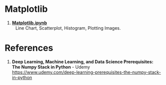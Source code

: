 # Matplotlib

1.  **[Matplotlib.ipynb](https://github.com/nkuhta/Numpy-Stack/blob/master/Matplotlib/Matplotlib.ipynb)**  
&ensp;  Line Chart, Scatterplot, Histogram, Plotting Images. 

 
#  References
1.  **Deep Learning, Machine Learning, and Data Science Prerequisites: The Numpy Stack in Python** - Udemy   
	https://www.udemy.com/deep-learning-prerequisites-the-numpy-stack-in-python
